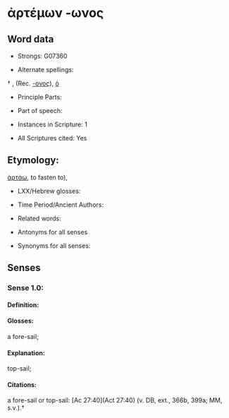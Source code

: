 # ἀρτέμων -ωνος

<!-- Status: S2=NeedsEdits -->
<!-- Lexica used for edits:   -->

## Word data

* Strongs: G07360

* Alternate spellings:

† ,  (Rec. [-ονος]()), [ὁ]()

* Principle Parts: 


* Part of speech: 


* Instances in Scripture: 1

* All Scriptures cited: Yes

## Etymology: 

[ἀρτάω](), to fasten to),

* LXX/Hebrew glosses: 


* Time Period/Ancient Authors: 


* Related words: 

* Antonyms for all senses

* Synonyms for all senses: 


## Senses 


### Sense  1.0: 

#### Definition: 

#### Glosses: 

a fore-sail; 

#### Explanation: 

top-sail; 

#### Citations: 

a fore-sail or top-sail: [Ac 27:40](Act 27:40) (v. DB, ext., 366b, 399a; MM, s.v.).†
